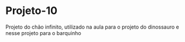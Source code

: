 # Projeto-10
Projeto do chão infinito, utilizado na aula para o projeto do dinossauro e nesse projeto para o barquinho
